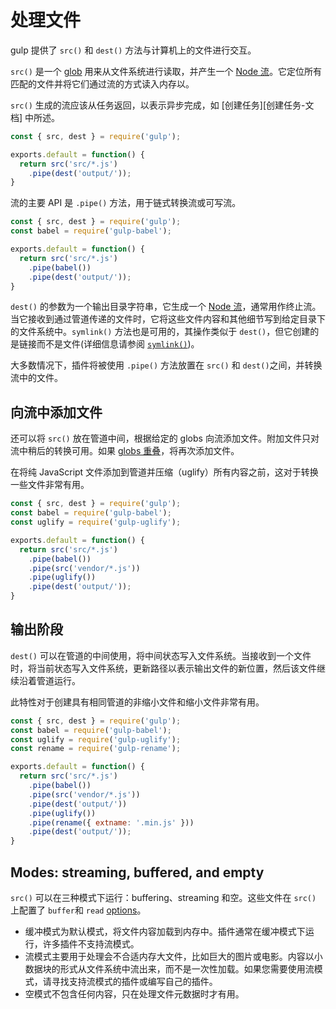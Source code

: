 <!-- front-matter
id: working-with-files
title: Working with Files
hide_title: true
sidebar_label: Working with Files
-->

# 处理文件

gulp 提供了 `src()` 和 `dest()` 方法与计算机上的文件进行交互。

`src()` 是一个 [glob][explaining-globs-docs] 用来从文件系统进行读取，并产生一个 [Node 流][node-streams-docs]。它定位所有匹配的文件并将它们通过流的方式读入内存以。

`src()` 生成的流应该从任务返回，以表示异步完成，如 [创建任务][创建任务-文档] 中所述。

```js
const { src, dest } = require('gulp');

exports.default = function() {
  return src('src/*.js')
    .pipe(dest('output/'));
}
```

流的主要 API 是 `.pipe()` 方法，用于链式转换流或可写流。

```js
const { src, dest } = require('gulp');
const babel = require('gulp-babel');

exports.default = function() {
  return src('src/*.js')
    .pipe(babel())
    .pipe(dest('output/'));
}
```
`dest()` 的参数为一个输出目录字符串，它生成一个 [Node 流][Node-streams-docs]，通常用作终止流。当它接收到通过管道传递的文件时，它将这些文件内容和其他细节写到给定目录下的文件系统中。`symlink()` 方法也是可用的，其操作类似于 `dest()`，但它创建的是链接而不是文件(详细信息请参阅 [`symlink()`][symlink-api-docs])。

大多数情况下，插件将被使用 `.pipe()` 方法放置在 `src()` 和 `dest()`之间，并转换流中的文件。

## 向流中添加文件

还可以将 `src()` 放在管道中间，根据给定的 globs 向流添加文件。附加文件只对流中稍后的转换可用。如果 [globs 重叠][overlapping-globs-docs]，将再次添加文件。

在将纯 JavaScript 文件添加到管道并压缩（uglify）所有内容之前，这对于转换一些文件非常有用。

```js
const { src, dest } = require('gulp');
const babel = require('gulp-babel');
const uglify = require('gulp-uglify');

exports.default = function() {
  return src('src/*.js')
    .pipe(babel())
    .pipe(src('vendor/*.js'))
    .pipe(uglify())
    .pipe(dest('output/'));
}
```

## 输出阶段

`dest()` 可以在管道的中间使用，将中间状态写入文件系统。当接收到一个文件时，将当前状态写入文件系统，更新路径以表示输出文件的新位置，然后该文件继续沿着管道运行。

此特性对于创建具有相同管道的非缩小文件和缩小文件非常有用。

```js
const { src, dest } = require('gulp');
const babel = require('gulp-babel');
const uglify = require('gulp-uglify');
const rename = require('gulp-rename');

exports.default = function() {
  return src('src/*.js')
    .pipe(babel())
    .pipe(src('vendor/*.js'))
    .pipe(dest('output/'))
    .pipe(uglify())
    .pipe(rename({ extname: '.min.js' }))
    .pipe(dest('output/'));
}
```

## Modes: streaming, buffered, and empty

`src()` 可以在三种模式下运行：buffering、streaming 和空。这些文件在 `src()` 上配置了 `buffer`和 `read` [options][src-options-api-docs]。

* 缓冲模式为默认模式，将文件内容加载到内存中。插件通常在缓冲模式下运行，许多插件不支持流模式。
* 流模式主要用于处理会不合适内存大文件，比如巨大的图片或电影。内容以小数据块的形式从文件系统中流出来，而不是一次性加载。如果您需要使用流模式，请寻找支持流模式的插件或编写自己的插件。
* 空模式不包含任何内容，只在处理文件元数据时才有用。

[explaining-globs-docs]: ../getting-started/6-explaining-globs.md
[creating-tasks-docs]: ../getting-started/3-creating-tasks.md
[overlapping-globs-docs]: ../getting-started/6-explaining-globs.md#overlapping-globs
[node-streams-docs]: https://nodejs.org/api/stream.html
[symlink-api-docs]: ../api/symlink.md
[src-options-api-docs]: ../api/src.md#options
